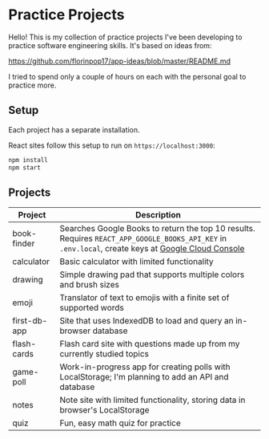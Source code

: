 # Practice Projects

Hello! This is my collection of practice projects I've been developing
to practice software engineering skills. It's based on ideas from:

<https://github.com/florinpop17/app-ideas/blob/master/README.md>

I tried to spend only a couple of hours on each with the personal
goal to practice more.

## Setup

Each project has a separate installation.

React sites follow this setup to run on `https://localhost:3000`:

```cmd
npm install
npm start
```

## Projects

| Project      | Description                                                                                                                                                                                             |
| ------------ | ------------------------------------------------------------------------------------------------------------------------------------------------------------------------------------------------------- |
| book-finder  | Searches Google Books to return the top 10 results. Requires `REACT_APP_GOOGLE_BOOKS_API_KEY` in `.env.local`, create keys at [Google Cloud Console](https://console.cloud.google.com/apis/credentials) |
| calculator   | Basic calculator with limited functionality                                                                                                                                                             |
| drawing      | Simple drawing pad that supports multiple colors and brush sizes                                                                                                                                        |
| emoji        | Translator of text to emojis with a finite set of supported words                                                                                                                                       |
| first-db-app | Site that uses IndexedDB to load and query an in-browser database                                                                                                                                       |
| flash-cards  | Flash card site with questions made up from my currently studied topics                                                                                                                                 |
| game-poll    | Work-in-progress app for creating polls with LocalStorage; I'm planning to add an API and database                                                                                                      |
| notes        | Note site with limited functionality, storing data in browser's LocalStorage                                                                                                                            |
| quiz         | Fun, easy math quiz for practice                                                                                                                                                                        |
